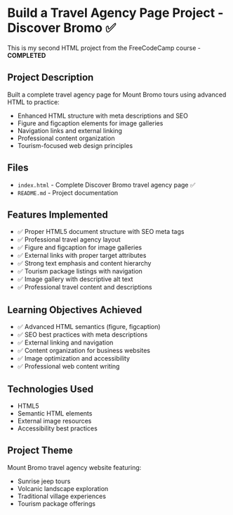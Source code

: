 # Build a Travel Agency Page Project - Discover Bromo ✅

This is my second HTML project from the FreeCodeCamp course - **COMPLETED**

## Project Description

Built a complete travel agency page for Mount Bromo tours using advanced HTML to practice:

- Enhanced HTML structure with meta descriptions and SEO
- Figure and figcaption elements for image galleries
- Navigation links and external linking
- Professional content organization
- Tourism-focused web design principles

## Files

- `index.html` - Complete Discover Bromo travel agency page ✅
- `README.md` - Project documentation

## Features Implemented

- ✅ Proper HTML5 document structure with SEO meta tags
- ✅ Professional travel agency layout
- ✅ Figure and figcaption for image galleries
- ✅ External links with proper target attributes
- ✅ Strong text emphasis and content hierarchy
- ✅ Tourism package listings with navigation
- ✅ Image gallery with descriptive alt text
- ✅ Professional travel content and descriptions

## Learning Objectives Achieved

- ✅ Advanced HTML semantics (figure, figcaption)
- ✅ SEO best practices with meta descriptions
- ✅ External linking and navigation
- ✅ Content organization for business websites
- ✅ Image optimization and accessibility
- ✅ Professional web content writing

## Technologies Used

- HTML5
- Semantic HTML elements
- External image resources
- Accessibility best practices

## Project Theme

Mount Bromo travel agency website featuring:

- Sunrise jeep tours
- Volcanic landscape exploration
- Traditional village experiences
- Tourism package offerings
